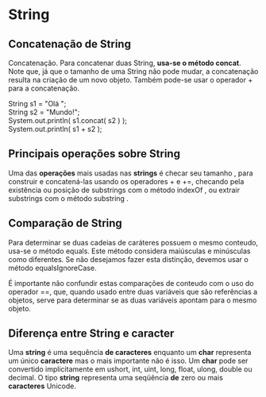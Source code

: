 
# String

## Concatenação de String

Concatenação. Para concatenar duas String,  **usa-se o método concat**. Note que, já que o tamanho de uma String não pode mudar, a concatenação resulta na criação de um novo objeto. Também pode-se usar o operador + para a concatenação.

String s1 = "Olá ";  
String s2 = "Mundo!";  
System.out.println( s1.concat( s2 ) );  
System.out.println( s1 + s2 );

## Principais operações sobre String

Uma das  **operações**  mais usadas nas  **strings**  é checar seu tamanho , para construir e concatená-las usando os operadores + e +=, checando pela existência ou posição de substrings com o método indexOf , ou extrair substrings com o método substring .

## Comparação de String

Para determinar se duas cadeias de caráteres possuem o mesmo conteudo, usa-se o método equals. Este método considera maiúsculas e minúsculas como diferentes. Se não desejamos fazer esta distinção, devemos usar o método equalsIgnoreCase.

É importante não confundir estas comparações de conteudo com o uso do operador ==, que, quando usado entre duas variáveis que são referências a objetos, serve para determinar se as duas variáveis apontam para o mesmo objeto.

## Diferença entre String e caracter

Uma  **string**  é uma sequência  **de caracteres**  enquanto um  **char**  representa um único  **caractere**  mas o mais importante não é isso. Um  **char**  pode ser convertido implicitamente em ushort, int, uint, long, float, ulong, double ou decimal. O tipo  **string**  representa uma seqüência  **de**  zero ou mais  **caracteres**  Unicode.
